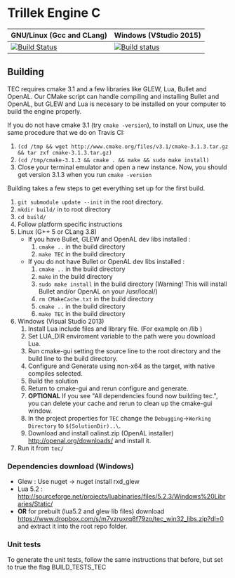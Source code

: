 # Trillek Engine C
| GNU/Linux (Gcc and CLang)                        | Windows (VStudio 2015)  |
|--------------------------------------------------|-------------------------|
|[![Build Status](https://travis-ci.org/trillek-team/tec.svg)](https://travis-ci.org/trillek-team/tec) | [![Build status](https://ci.appveyor.com/api/projects/status/n89l3qj4oo2v20th?svg=true)](https://ci.appveyor.com/project/Zardoz89/tec-ojmoq) |


## Building
TEC requires cmake 3.1 and a few libraries like GLEW, Lua, Bullet and OpenAL. Our CMake script can handle compiling and installing Bullet and OpenAL, but GLEW and Lua is necesary to be installed on your computer to build the engine properly.

If you do not have cmake 3.1 (try `cmake -version`), to install on Linux, use the same procedure that we do on Travis CI:

1. `(cd /tmp && wget http://www.cmake.org/files/v3.1/cmake-3.1.3.tar.gz && tar zxf cmake-3.1.3.tar.gz)`
2. `(cd /tmp/cmake-3.1.3 && cmake . && make && sudo make install)`
3. Close your terminal emulator and open a new instance. Now, you should get version 3.1.3 when you run `cmake -version`

Building takes a few steps to get everything set up for the first build.

1. `git submodule update --init` in the root directory.
2. `mkdir build/` in to root directory
3. `cd build/`
4. Follow platform specific instructions 
  1. Linux (G++ 5 or CLang 3.8)
     - If you have Bullet, GLEW and OpenAL dev libs installed : 
       1. `cmake ..` in the build directory
       2. `make TEC` in the build directory
     - If you do not have Bullet or OpenAL dev libs installed : 
       1. `cmake ..` in the build directory
       2. `make` in the build directory
       3. `sudo make install` in the build directory (Warning! This will install Bullet and/or OpenAL on your /usr/local/)
       4. `rm CMakeCache.txt` in the build directory
       5. `cmake ..` in the build directory
       6. `make TEC` in the build directory
  2. Windows (Visual Studio 2013)
     1. Install Lua include files and library file. (For example on /lib )
     2. Set LUA_DIR enviroment variable to the path were you download Lua.
     3. Run cmake-gui setting the source line to the root directory and the build line to the build directory.
     4. Configure and Generate using non-x64 as the target, with native compiles selected.
     5. Build the solution
     6. Return to cmake-gui and rerun configure and generate.
     7. **OPTIONAL** If you see "All dependencies found now building tec.", you can delete your cache and rerun to clean up the cmake-gui window. 
     8. In the project properties for `TEC` change the `Debugging`->`Working Directory` to `$(SolutionDir)..\`.
     9. Download and install oalinst.zip (OpenAL installer) http://openal.org/downloads/ and install it.
5. Run it from `tec/`

### Dependencies download (Windows)

- Glew : Use nuget -> nuget install rxd_glew 
- Lua 5.2 : http://sourceforge.net/projects/luabinaries/files/5.2.3/Windows%20Libraries/Static/
- **OR** for prebuilt (lua5.2 and glew lib files) download https://www.dropbox.com/s/m7vzruxrq8f79zo/tec_win32_libs.zip?dl=0 and extract it into the root repo folder.

### Unit tests

To generate the unit tests, follow the same instructions that before, but set to true the flag BUILD_TESTS_TEC
